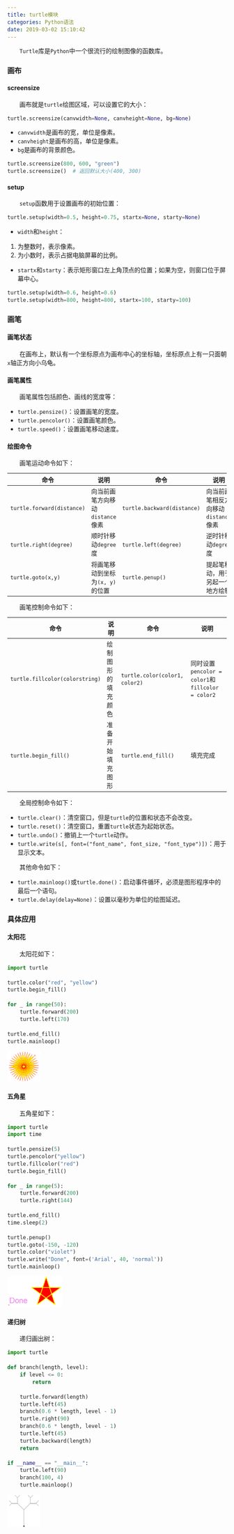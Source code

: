 ```yaml
---
title: turtle模块
categories: Python语法
date: 2019-03-02 15:10:42
---
```

&emsp;&emsp;`Turtle`库是`Python`中一个很流行的绘制图像的函数库。<!--more-->

### 画布

#### screensize

&emsp;&emsp;画布就是`turtle`绘图区域，可以设置它的大小：

``` python
turtle.screensize(canvwidth=None, canvheight=None, bg=None)
```

- `canvwidth`是画布的宽，单位是像素。
- `canvheight`是画布的高，单位是像素。
- `bg`是画布的背景颜色。

``` python
turtle.screensize(800, 600, "green")
turtle.screensize()  # 返回默认大小(400, 300)
```

#### setup

&emsp;&emsp;`setup`函数用于设置画布的初始位置：

``` python
turtle.setup(width=0.5, height=0.75, startx=None, starty=None)
```

- `width`和`height`：

1. 为整数时，表示像素。
2. 为小数时，表示占据电脑屏幕的比例。

- `startx`和`starty`：表示矩形窗口左上角顶点的位置；如果为空，则窗口位于屏幕中心。

``` python
turtle.setup(width=0.6, height=0.6)
turtle.setup(width=800, height=800, startx=100, starty=100)
```

### 画笔

#### 画笔状态

&emsp;&emsp;在画布上，默认有一个坐标原点为画布中心的坐标轴，坐标原点上有一只面朝`x`轴正方向小乌龟。

#### 画笔属性

&emsp;&emsp;画笔属性包括颜色、画线的宽度等：

- `turtle.pensize()`：设置画笔的宽度。
- `turtle.pencolor()`：设置画笔颜色。
- `turtle.speed()`：设置画笔移动速度。

#### 绘图命令

&emsp;&emsp;画笔运动命令如下：

命令                       | 说明                            | 命令                        | 说明
---------------------------|--------------------------------|-----------------------------|-----
`turtle.forward(distance)` | 向当前画笔方向移动`distance`像素 | `turtle.backward(distance)` | 向当前画笔相反方向移动`distance`像素
`turtle.right(degree)`     | 顺时针移动`degree`度            | `turtle.left(degree)`       | 逆时针移动`degree`度
`turtle.goto(x,y)`         | 将画笔移动到坐标为`(x, y)`的位置 | `turtle.penup()`            | 提起笔移动，用于另起一个地方绘制

&emsp;&emsp;画笔控制命令如下：

命令                            | 说明              | 命令                           | 说明
--------------------------------|------------------|--------------------------------|-----
`turtle.fillcolor(colorstring)` | 绘制图形的填充颜色 | `turtle.color(color1, color2)` | 同时设置`pencolor = color1`和`fillcolor = color2`
`turtle.begin_fill()`           | 准备开始填充图形   | `turtle.end_fill()`            | 填充完成

&emsp;&emsp;全局控制命令如下：

- `turtle.clear()`：清空窗口，但是`turtle`的位置和状态不会改变。
- `turtle.reset()`：清空窗口，重置`turtle`状态为起始状态。
- `turtle.undo()`：撤销上一个`turtle`动作。
- `turtle.write(s[, font=("font_name", font_size, "font_type")])`：用于显示文本。

&emsp;&emsp;其他命令如下：

- `turtle.mainloop()`或`turtle.done()`：启动事件循环，必须是图形程序中的最后一个语句。
- `turtle.delay(delay=None)`：设置以毫秒为单位的绘图延迟。

### 具体应用

#### 太阳花

&emsp;&emsp;太阳花如下：

``` python
import turtle

turtle.color("red", "yellow")
turtle.begin_fill()

for _ in range(50):
    turtle.forward(200)
    turtle.left(170)

turtle.end_fill()
turtle.mainloop()
```

<img src="./turtle模块/1.png" width=15%>

#### 五角星

&emsp;&emsp;五角星如下：

``` python
import turtle
import time

turtle.pensize(5)
turtle.pencolor("yellow")
turtle.fillcolor("red")
turtle.begin_fill()

for _ in range(5):
    turtle.forward(200)
    turtle.right(144)

turtle.end_fill()
time.sleep(2)

turtle.penup()
turtle.goto(-150, -120)
turtle.color("violet")
turtle.write("Done", font=('Arial', 40, 'normal'))
turtle.mainloop()
```

<img src="./turtle模块/2.png" width=25%>

#### 递归树

&emsp;&emsp;递归画出树：

``` python
import turtle

def branch(length, level):
    if level <= 0:
        return

    turtle.forward(length)
    turtle.left(45)
    branch(0.6 * length, level - 1)
    turtle.right(90)
    branch(0.6 * length, level - 1)
    turtle.left(45)
    turtle.backward(length)
    return

if __name__ == "__main__":
    turtle.left(90)
    branch(100, 4)
    turtle.mainloop()
```

<img src="./turtle模块/3.png" width=15%>